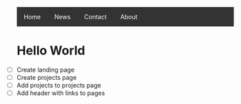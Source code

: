 <style>
ul {
  list-style-type: none;
  margin: 0;
  padding: 0;
}

li a {
  float: left;
  display: block;
  color: white;
  text-align: center;
  padding: 14px 16px;
  text-decoration: none;
}
</style>

<ul style="list-style-type: none;
  margin: 0;
  padding: 0;
  overflow: hidden;
  background-color: #333;"> 
  <li><a href="#home">Home</a></li>
  <li><a href="#news">News</a></li>
  <li><a href="#contact">Contact</a></li>
  <li><a href="#about">About</a></li>
</ul>

# Hello World
- [ ] Create landing page
- [ ] Create projects page
- [ ] Add projects to projects page
- [ ] Add header with links to pages
